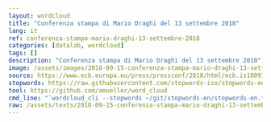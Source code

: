 ```yaml
---
layout: wordcloud
title: "Conferenza stampa di Mario Draghi del 13 settembre 2018"
lang: it
ref: conferenza-stampa-mario-draghi-13-settembre-2018
categories: [datalab, wordcloud]
tags: []
description: "Conferenza stampa di Mario Draghi del 13 settembre 2018"
image: /assets/images/2018-09-15-conferenza-stampa-mario-draghi-13-settembre-2018.jpg
source: https://www.ecb.europa.eu/press/pressconf/2018/html/ecb.is180913.en.html
stopwords: https://raw.githubusercontent.com/stopwords-iso/stopwords-en/master/stopwords-en.txt
tool: https://github.com/amueller/word_cloud
cmd_line: "`wordcloud_cli --stopwords ~/git/stopwords-en/stopwords-en.txt --imagefile 2018-09-15-conferenza-stampa-mario-draghi-13-settembre-2018.jpg --background black --width 1080 --height 1350 < 2018-09-15-conferenza-stampa-mario-draghi-13-settembre-2018.txt`"
raw: /assets/texts/2018-09-15-conferenza-stampa-mario-draghi-13-settembre-2018.txt
---
```

